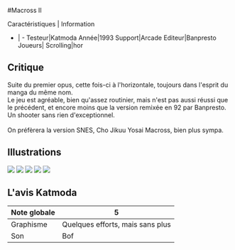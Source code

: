 #Macross II

Caractéristiques | Information
- | -
Testeur|Katmoda
Année|1993
Support|Arcade
Editeur|Banpresto
Joueurs|
Scrolling|hor

## Critique
Suite du premier opus, cette fois-ci à l'horizontale, toujours dans l'esprit du manga du même nom.<br/>Le jeu est agréable, bien qu'assez routinier, mais n'est pas aussi réussi que le précédent, et encore moins que la version remixée en 92 par Banpresto.<br/>Un shooter sans rien d'exceptionnel.<br/><br/>On préfèrera la version SNES, Cho Jikuu Yosai Macross, bien plus sympa.

## Illustrations
![](http://www.shmup.com/images/thumbs/macross2.jpg)
![](http://www.shmup.com/images/thumbs/macross22.jpg)
![](http://www.shmup.com/images/thumbs/)
![](http://www.shmup.com/images/thumbs/)
![](http://www.shmup.com/images/thumbs/)

## L'avis Katmoda
Note globale|5
-|-
Graphisme|Quelques efforts, mais sans plus
Son|Bof
